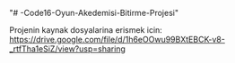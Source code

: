 "# -Code16-Oyun-Akedemisi-Bitirme-Projesi" 

Projenin kaynak dosyalarina erismek icin:
https://drive.google.com/file/d/1h6eOOwu99BXtEBCK-v8-_rtfTha1eSiZ/view?usp=sharing
